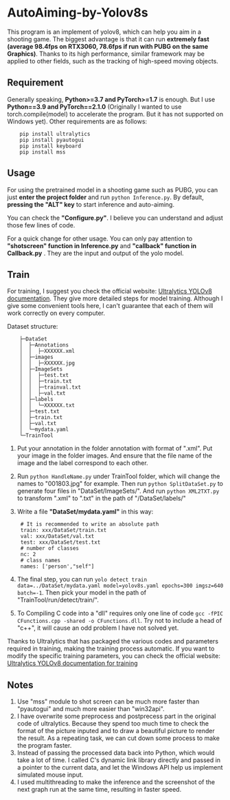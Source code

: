 # AutoAiming-by-Yolov8s
This program is an implement of yolov8, which can help you aim in a shooting game. The biggest advantage is that it can run **extremely fast (average 98.4fps on RTX3060, 78.6fps if run with PUBG on the same Graphics)**. Thanks to its high performance, similar framework may be applied to other fields, such as the tracking of high-speed moving objects.

## Requirement
Generally speaking, **Python>=3.7 and PyTorch>=1.7** is enough. But I use **Python==3.9 and PyTorch==2.1.0** (Originally I wanted to use torch.compile(model) to accelerate the program. But it has not supported on Windows yet). Other requirements are as follows:

        pip install ultralytics
        pip install pyautogui
        pip install keyboard
        pip install mss

## Usage
For using the pretrained model in a shooting game such as PUBG, you can just **enter the project folder** and run 
``python Inference.py``. By default, **pressing the "ALT" key** to start inference and auto-aiming.

You can check the **"Configure.py"**. I believe you can understand and adjust those few lines of code.

For a quick change for other usage. You can only pay attention to **"shotscreen" function in Inference.py** and **"callback" function in Callback.py** . They are the input and output of the yolo model.

## Train
For training, I suggest you check the official website:
[Ultralytics YOLOv8 documentation](https://docs.ultralytics.com/). They give more detailed steps for model training. Although I give some convenient tools here, I can't guarantee that each of them will work correctly on every computer.

Dataset structure:

        ├─DataSet
        │  ├─Annotations
        │  │  ├─XXXXXX.xml
        │  ├─images
        │  │  ├─XXXXXX.jpg
        │  ├─ImageSets
        │  │  ├─test.txt
        │  │  ├─train.txt
        │  │  ├─trainval.txt
        │  │  ├─val.txt
        │  ├─labels
        │  │  └─XXXXXX.txt
        │  ├─test.txt
        │  ├─train.txt
        │  ├─val.txt
        │  └─mydata.yaml
        └─TrainTool

1. Put your annotation in the folder annotation with format of ".xml". Put your image in the folder images. And ensure that the file name of the image and the label correspond to each other.
2. Run ``python HandleName.py`` under TrainTool folder, which will change the names to "001803.jpg" for example. Then run ``python SplitDataSet.py`` to generate four files in "DataSet/ImageSets/". And run ``python XML2TXT.py`` to transform ".xml" to ".txt" in the path of "/DataSet/labels/"
3. Write a file **"DataSet/mydata.yaml"** in this way:

        # It is recommended to write an absolute path
        train: xxx/DataSet/train.txt
        val: xxx/DataSet/val.txt
        test: xxx/DataSet/test.txt
        # number of classes
        nc: 2
        # class names
        names: ['person',"self"]
4. The final step, you can run ``yolo detect train data=../DataSet/mydata.yaml model=yolov8s.yaml epochs=300 imgsz=640 batch=-1``. Then pick your model in the path of "TrainTool/run/detect/train/". 
5. To Compiling C code into a "dll" requires only one line of code ``gcc -fPIC CFunctions.cpp -shared -o CFunctions.dll``. Try not to include a head of "c++", it will cause an odd problem I have not solved yet.

Thanks to Ultralytics that has packaged the various codes and parameters required in training, making the training process automatic. If you want to modify the specific training parameters, you can check the official website: [Ultralytics YOLOv8 documentation for training](https://docs.ultralytics.com/modes/train/)

## Notes
1. Use "mss" module to shot screen can be much more faster than "pyautogui" and much more easier than "win32api".  
2. I have overwrite some preprocess and postprecess part in the original code of ultralytics. Because they spend too much time to check the format of the picture inputed and to draw a beautiful picture to render the result. As a repeating task, we can cut down some process to make the program faster.
3. Instead of passing the processed data back into Python, which would take a lot of time. I called C's dynamic link library directly and passed in a pointer to the current data, and let the Windows API help us implement simulated mouse input.
4. I used multithreading to make the inference and the screenshot of the next graph run at the same time, resulting in faster speed.
